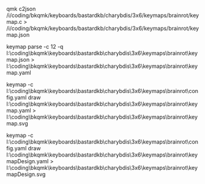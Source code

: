qmk c2json /i/coding/bkqmk/keyboards/bastardkb/charybdis/3x6/keymaps/brainrot/keymap.c > /i/coding/bkqmk/keyboards/bastardkb/charybdis/3x6/keymaps/brainrot/keymap.json

keymap parse -c 12 -q I:\coding\bkqmk\keyboards\bastardkb\charybdis\3x6\keymaps\brainrot\keymap.json > I:\coding\bkqmk\keyboards\bastardkb\charybdis\3x6\keymaps\brainrot\keymap.yaml

keymap -c I:\coding\bkqmk\keyboards\bastardkb\charybdis\3x6\keymaps\brainrot\config.yaml draw I:\coding\bkqmk\keyboards\bastardkb\charybdis\3x6\keymaps\brainrot\keymap.yaml > I:\coding\bkqmk\keyboards\bastardkb\charybdis\3x6\keymaps\brainrot\keymap.svg

keymap -c I:\coding\bkqmk\keyboards\bastardkb\charybdis\3x6\keymaps\brainrot\config.yaml draw I:\coding\bkqmk\keyboards\bastardkb\charybdis\3x6\keymaps\brainrot\keymapDesign.yaml > I:\coding\bkqmk\keyboards\bastardkb\charybdis\3x6\keymaps\brainrot\keymapDesign.svg
